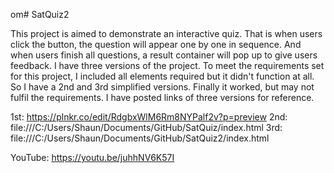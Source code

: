 om# SatQuiz2

This project is aimed to demonstrate an interactive quiz. That is when users click the button, the question will appear one by one in sequence. And when users finish all questions, a result container will pop up to give users feedback. I have three versions of the project. To meet the requirements set for this project, I included all elements required but it didn't function at all. So I have a 2nd and 3rd simplified versions. Finally it worked, but may not fulfil the requirements. I have posted links of three versions for reference.  

1st: https://plnkr.co/edit/RdgbxWlM6Rm8NYPalf2v?p=preview
2nd: file:///C:/Users/Shaun/Documents/GitHub/SatQuiz/index.html
3rd: file:///C:/Users/Shaun/Documents/GitHub/SatQuiz2/index.html

YouTube: https://youtu.be/juhhNV6K57I
